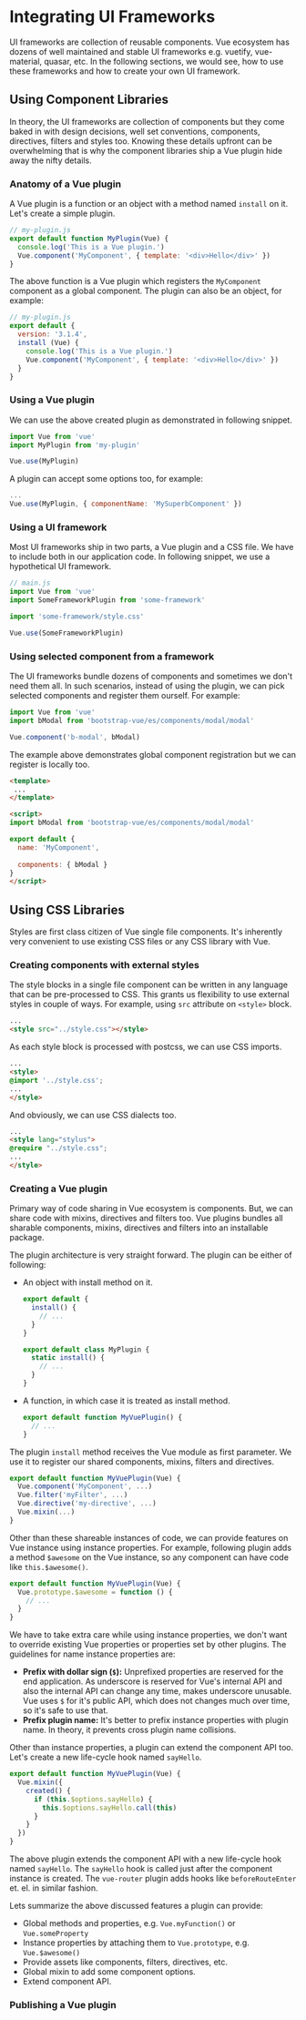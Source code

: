 # Integrating UI Frameworks

UI frameworks are collection of reusable components. Vue ecosystem has dozens of well maintained and stable UI frameworks e.g. vuetify, vue-material, quasar, etc. In the following sections, we would see, how to use these frameworks and how to create your own UI framework.

## Using Component Libraries

In theory, the UI frameworks are collection of components but they come baked in with design decisions, well set conventions, components, directives, filters and styles too. Knowing these details upfront can be overwhelming that is why the component libraries ship a Vue plugin hide away the nifty details.

### Anatomy of a Vue plugin

A Vue plugin is a function or an object with a method named `install` on it. Let's create a simple plugin.

``` js
// my-plugin.js
export default function MyPlugin(Vue) {
  console.log('This is a Vue plugin.')
  Vue.component('MyComponent', { template: '<div>Hello</div>' })
}
```

The above function is a Vue plugin which registers the `MyComponent` component as a global component. The plugin can also be an object, for example:

``` js
// my-plugin.js
export default {
  version: '3.1.4',
  install (Vue) {
    console.log('This is a Vue plugin.')
    Vue.component('MyComponent', { template: '<div>Hello</div>' })
  }
}
```

### Using a Vue plugin

We can use the above created plugin as demonstrated in following snippet.

``` js
import Vue from 'vue'
import MyPlugin from 'my-plugin'

Vue.use(MyPlugin)
```

A plugin can accept some options too, for example:

```js
...
Vue.use(MyPlugin, { componentName: 'MySuperbComponent' })
```

### Using a UI framework

Most UI frameworks ship in two parts, a Vue plugin and a CSS file. We have to include both in our application code. In following snippet, we use a hypothetical UI framework.

```js
// main.js
import Vue from 'vue'
import SomeFrameworkPlugin from 'some-framework'

import 'some-framework/style.css'

Vue.use(SomeFrameworkPlugin)
```

### Using selected component from a framework

The UI frameworks bundle dozens of components and sometimes we don't need them all. In such scenarios, instead of using the plugin, we can pick selected components and register them ourself. For example:

``` js
import Vue from 'vue'
import bModal from 'bootstrap-vue/es/components/modal/modal'

Vue.component('b-modal', bModal)
```

The example above demonstrates global component registration but we can register is locally too.

``` html
<template>
 ...
</template>

<script>
import bModal from 'bootstrap-vue/es/components/modal/modal'

export default {
  name: 'MyComponent',
  
  components: { bModal }
}
</script>
```

## Using CSS Libraries

Styles are first class citizen of Vue single file components. It's inherently very convenient to use existing CSS files or any CSS library with Vue.

### Creating components with external styles

The style blocks in a single file component can be written in any language that can be pre-processed to CSS. This grants us flexibility to use external styles in couple of ways. For example, using `src` attribute on `<style>` block.

``` html
...
<style src="../style.css"></style>
```

As each style block is processed with postcss, we can use CSS imports.

``` html
...
<style>
@import '../style.css';
...
</style>
```

And obviously, we can use CSS dialects too.

``` html
...
<style lang="stylus">
@require "../style.css";
...
</style>
```

### Creating a Vue plugin

Primary way of code sharing in Vue ecosystem is components. But, we can share code with mixins, directives and filters too. Vue plugins bundles all sharable components, mixins, directives and filters into an installable package.

The plugin architecture is very straight forward. The plugin can be either of following:

* An object with install method on it.

  ``` js
  export default {
    install() {
      // ...
    }
  }
  ```

  ``` js
  export default class MyPlugin {
    static install() {
      // ...
    }
  }
  ```

* A function, in which case it is treated as install method.

  ``` js
  export default function MyVuePlugin() {
    // ...
  }
  ```

The plugin `install` method receives the Vue module as first parameter. We use it to register our shared components, mixins, filters and directives.

``` js
export default function MyVuePlugin(Vue) {
  Vue.component('MyComponent', ...)
  Vue.filter('myFilter', ...)
  Vue.directive('my-directive', ...)
  Vue.mixin(...)
}
```

Other than these shareable instances of code, we can provide features on Vue instance using instance properties. For example, following plugin adds a method `$awesome` on the Vue instance, so any component can have code like `this.$awesome()`.

``` js
export default function MyVuePlugin(Vue) {
  Vue.prototype.$awesome = function () {
    // ...
  }
}
```

We have to take extra care while using instance properties, we don't want to override existing Vue properties or properties set by other plugins. The guidelines for name instance properties are:

* **Prefix with dollar sign (`$`):** Unprefixed properties are reserved for the end application. As underscore is reserved for Vue's internal API and also the internal API can change any time, makes underscore unusable. Vue uses `$` for it's public API, which does not changes much over time, so it's safe to use that.
* **Prefix plugin name:** It's better to prefix instance properties with plugin name. In theory, it prevents cross plugin name collisions.

Other than instance properties, a plugin can extend the component API too. Let's create a new life-cycle hook named `sayHello`.

``` js
export default function MyVuePlugin(Vue) {
  Vue.mixin({
    created() {
      if (this.$options.sayHello) {
        this.$options.sayHello.call(this)
      }
    }
  })
}
```

The above plugin extends the component API with a new life-cycle hook named `sayHello`. The `sayHello` hook is called just after the component instance is created. The `vue-router` plugin adds hooks like `beforeRouteEnter` et. el. in similar fashion.

Lets summarize the above discussed features a plugin can provide:

* Global methods and properties, e.g. `Vue.myFunction()` or `Vue.someProperty`
* Instance properties by attaching them to `Vue.prototype`, e.g. `Vue.$awesome()`
* Provide assets like components, filters, directives, etc.
* Global mixin to add some component options.
* Extend component API.

### Publishing a Vue plugin
